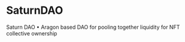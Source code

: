 # SaturnDAO
Saturn DAO • Aragon based DAO for pooling together liquidity for NFT collective ownership
